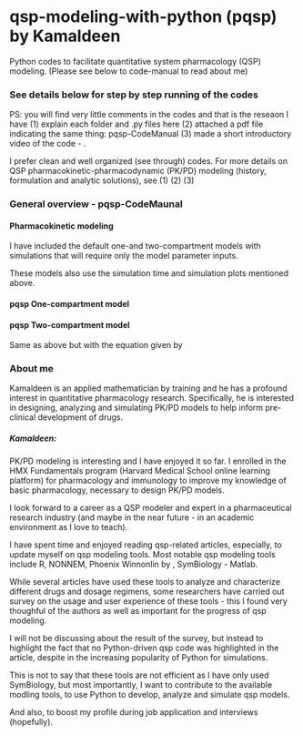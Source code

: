 # qsp-modeling-with-python (pqsp) by Kamaldeen
Python codes to facilitate quantitative system pharmacology (QSP) modeling.
(Please see below to code-manual to read about me)

### See details below for step by step running of the codes

PS: you will find very little comments in the codes and that is the reseaon I have (1) explain each folder and .py files here (2) attached a pdf file indicating the same thing: pqsp-CodeManual (3) made a short introductory video of the code - . 

I prefer clean and well organized (see through) codes. For more details on QSP pharmacokinetic-pharmacodynamic (PK/PD) modeling (history, formulation and analytic solutions), see 
(1)
(2)
(3)

### General overview - pqsp-CodeMaunal

#### Pharmacokinetic modeling


I have included the default one-and two-compartment models with simulations that will require only the model parameter inputs.

These models also use the simulation time and simulation plots mentioned above.

#### pqsp One-compartment model

#### pqsp Two-compartment model
Same as above but with the equation given by



### About me

Kamaldeen is an applied mathematician by training and he has a profound interest in quantitative pharmacology research. Specifically, he is interested in designing, analyzing and simulating PK/PD models to help inform pre-clinical development of drugs.

##### Kamaldeen:
PK/PD modeling is interesting and I have enjoyed it so far. I enrolled in the HMX Fundamentals program (Harvard Medical School online learning platform) for pharmacology and immunology to improve my knowledge of basic pharmacology, necessary to design PK/PD models.

I look forward to a career as a QSP modeler and expert in a pharmaceutical research industry (and maybe in the near future - in an academic environment as I love to teach).

I have spent time and enjoyed reading qsp-related articles, especially, to update myself on qsp modeling tools. Most notable qsp modeling tools include R, NONNEM, Phoenix Winnonlin by , SymBiology - Matlab. 

While several articles have used these tools to analyze and characterize different drugs and dosage regimens, some researchers have carried out survey on the usage and user experience of these tools - this I found very thoughful of the authors as well as important for the progress of qsp modeling.

I will not be discussing about the result of the survey, but instead to highlight the fact that no Python-driven qsp code was highlighted in the article, despite in the increasing popularity of Python for simulations.

This is not to say that these tools are not efficient as I have only used SymBiology, but most importantly, I want to contribute to the available modling tools, to use Python to develop, analyze and simulate qsp models.

And also, to boost my profile during job application and interviews (hopefully).

